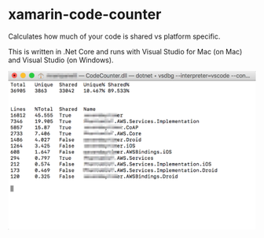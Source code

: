 # xamarin-code-counter
Calculates how much of your code is shared vs platform specific.

This is written in .Net Core and runs with Visual Studio for Mac (on Mac) and Visual Studio (on Windows).

![Screenshot](https://raw.githubusercontent.com/ostusa/xamarin-code-counter/master/Screenshots/outputscreenshot1.png)
